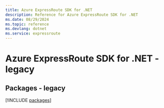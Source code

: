 ```yaml
---
title: Azure ExpressRoute SDK for .NET
description: Reference for Azure ExpressRoute SDK for .NET
ms.date: 08/29/2024
ms.topic: reference
ms.devlang: dotnet
ms.service: expressroute
---
```

# Azure ExpressRoute SDK for .NET - legacy
## Packages - legacy
[!INCLUDE [packages](expressroute-index.md)]